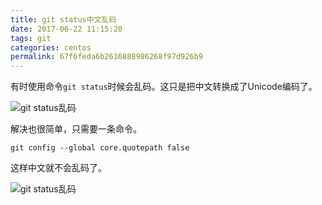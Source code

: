 ```yaml
---
title: git status中文乱码
date: 2017-06-22 11:15:20
tags: git
categories: centos
permalink: 67f6feda6b2616888986268f97d926b9
---
```

有时使用命令`git status`时候会乱码。这只是把中文转换成了Unicode编码了。
<!--more-->
![git status乱码](https://hysgsta.b0.upaiyun.com/img/2017/6/23/1.png!img)

解决也很简单，只需要一条命令。
```
git config --global core.quotepath false
```
这样中文就不会乱码了。

![git status乱码](https://hysgsta.b0.upaiyun.com/img/2017/6/23/2.png!img)
